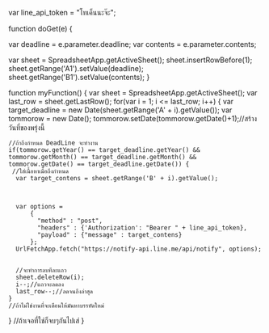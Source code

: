 
var line_api_token = "โทเค็นนะจ๊ะ";

function doGet(e) {
  
  var deadline = e.parameter.deadline;
  var contents = e.parameter.contents;

  var sheet = SpreadsheetApp.getActiveSheet();
  sheet.insertRowBefore(1);
  sheet.getRange('A1').setValue(deadline);
  sheet.getRange('B1').setValue(contents);
}

function myFunction() {
  var sheet = SpreadsheetApp.getActiveSheet();
  var last_row = sheet.getLastRow();
   for(var i = 1; i <= last_row; i++) {
    var target_deadline = new Date(sheet.getRange('A' + i).getValue());
    var tommorow = new Date();
    tommorow.setDate(tommorow.getDate()+1);//สร้างวันที่ของพรุ่งนี้

    //ถ้าถึงกำหนด DeadLine จะทำงาน
    if(tommorow.getYear() == target_deadline.getYear() && tommorow.getMonth() == target_deadline.getMonth() && tommorow.getDate() == target_deadline.getDate()) {
     //ใส่เนื้อหาเมื่อถึงกำหนด
      var target_contens = sheet.getRange('B' + i).getValue();


     
      var options = 
          {
            "method" : "post",
            "headers" : {'Authorization': "Bearer " + line_api_token},
            "payload" : {"message" : target_contens}
          };
      UrlFetchApp.fetch("https://notify-api.line.me/api/notify", options);


      //จะทำการลบทีละแถว
      sheet.deleteRow(i);
      i--;//แถวจะลดลง
      last_row--;//ลดจนถึงล่าสุด
    }
    //ถ้าไม่ใช่งานที่จะเตือนให้มันหาบรรทัดใหม่
  }
  //ถ้าเจอที่ใช่ก็จบๆกันไปเส่
}
